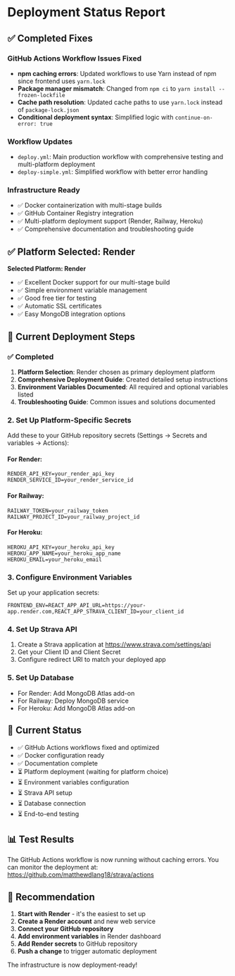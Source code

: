 # Deployment Status Report

## ✅ Completed Fixes

### GitHub Actions Workflow Issues Fixed
- **npm caching errors**: Updated workflows to use Yarn instead of npm since frontend uses `yarn.lock`
- **Package manager mismatch**: Changed from `npm ci` to `yarn install --frozen-lockfile`
- **Cache path resolution**: Updated cache paths to use `yarn.lock` instead of `package-lock.json`
- **Conditional deployment syntax**: Simplified logic with `continue-on-error: true`

### Workflow Updates
- `deploy.yml`: Main production workflow with comprehensive testing and multi-platform deployment
- `deploy-simple.yml`: Simplified workflow with better error handling

### Infrastructure Ready
- ✅ Docker containerization with multi-stage builds
- ✅ GitHub Container Registry integration
- ✅ Multi-platform deployment support (Render, Railway, Heroku)
- ✅ Comprehensive documentation and troubleshooting guide

## ✅ Platform Selected: Render

**Selected Platform: Render**
- ✅ Excellent Docker support for our multi-stage build
- ✅ Simple environment variable management 
- ✅ Good free tier for testing
- ✅ Automatic SSL certificates
- ✅ Easy MongoDB integration options

## 🚀 Current Deployment Steps

### ✅ Completed
1. **Platform Selection**: Render chosen as primary deployment platform
2. **Comprehensive Deployment Guide**: Created detailed setup instructions
3. **Environment Variables Documented**: All required and optional variables listed
4. **Troubleshooting Guide**: Common issues and solutions documented

### 2. Set Up Platform-Specific Secrets
Add these to your GitHub repository secrets (Settings → Secrets and variables → Actions):

#### For Render:
```
RENDER_API_KEY=your_render_api_key
RENDER_SERVICE_ID=your_render_service_id
```

#### For Railway:
```
RAILWAY_TOKEN=your_railway_token
RAILWAY_PROJECT_ID=your_railway_project_id
```

#### For Heroku:
```
HEROKU_API_KEY=your_heroku_api_key
HEROKU_APP_NAME=your_heroku_app_name
HEROKU_EMAIL=your_heroku_email
```

### 3. Configure Environment Variables
Set up your application secrets:
```
FRONTEND_ENV=REACT_APP_API_URL=https://your-app.render.com,REACT_APP_STRAVA_CLIENT_ID=your_client_id
```

### 4. Set Up Strava API
1. Create a Strava application at https://www.strava.com/settings/api
2. Get your Client ID and Client Secret
3. Configure redirect URI to match your deployed app

### 5. Set Up Database
- For Render: Add MongoDB Atlas add-on
- For Railway: Deploy MongoDB service
- For Heroku: Add MongoDB Atlas add-on

## 🔧 Current Status

- ✅ GitHub Actions workflows fixed and optimized
- ✅ Docker configuration ready
- ✅ Documentation complete
- ⏳ Platform deployment (waiting for platform choice)
- ⏳ Environment variables configuration
- ⏳ Strava API setup
- ⏳ Database connection
- ⏳ End-to-end testing

## 📊 Test Results

The GitHub Actions workflow is now running without caching errors. You can monitor the deployment at:
https://github.com/matthewdlang18/strava/actions

## 🎯 Recommendation

1. **Start with Render** - it's the easiest to set up
2. **Create a Render account** and new web service
3. **Connect your GitHub repository**
4. **Add environment variables** in Render dashboard
5. **Add Render secrets** to GitHub repository
6. **Push a change** to trigger automatic deployment

The infrastructure is now deployment-ready!
